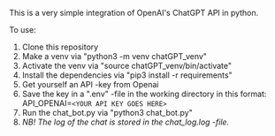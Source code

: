 This is a very simple integration of OpenAI's ChatGPT API in python. 


To use:


1. Clone this repository
2. Make a venv via "python3 -m venv chatGPT_venv"
3. Activate the venv via "source chatGPT_venv/bin/activate"
4. Install the dependencies via "pip3 install -r requirements"
5. Get yourself an API -key from Openai
6. Save the key in a ".env" -file in the working directory in this format:
   API_OPENAI=`<YOUR API KEY GOES HERE>`
7. Run the chat_bot.py via "python3 chat_bot.py"
8. *NB! The log of the chat is stored in the chat_log.log -file.*
